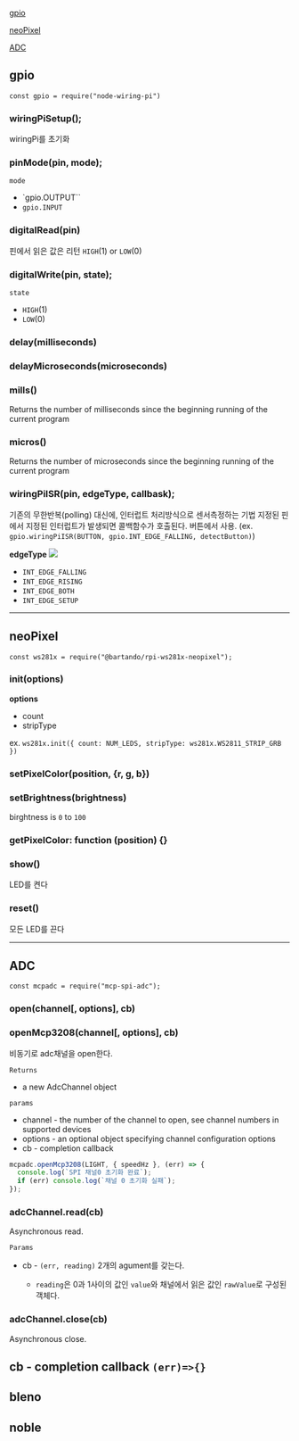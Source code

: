 [gpio](#gpio)

[neoPixel](#neoPixel)

[ADC](#ADC)

## gpio

`const gpio = require("node-wiring-pi")`

### wiringPiSetup();

wiringPi를 초기화

### pinMode(pin, mode);

`mode`

- `gpio.OUTPUT``
- `gpio.INPUT`

### digitalRead(pin)

핀에서 읽은 값은 리턴
`HIGH`(1) or `LOW`(0)

### digitalWrite(pin, state);

`state`

- `HIGH`(1)
- `LOW`(0)

### delay(milliseconds)

### delayMicroseconds(microseconds)

### mills()

Returns the number of milliseconds since the beginning running of the current program

### micros()

Returns the number of microseconds since the beginning running of the current program

### wiringPiISR(pin, edgeType, callbask);

기존의 무한반복(polling) 대신에, 인터럽트 처리방식으로 센서측정하는 기법
지정된 핀에서 지정된 인터럽트가 발생되면 콜백함수가 호출된다.
버튼에서 사용. (ex. `gpio.wiringPiISR(BUTTON, gpio.INT_EDGE_FALLING, detectButton)`)

**edgeType**
![](https://img1.daumcdn.net/thumb/R1280x0/?scode=mtistory2&fname=https%3A%2F%2Fk.kakaocdn.net%2Fdn%2FbjR7K3%2FbtqyUhhTWhW%2FwB5vlq0EKo4skQwGH80P50%2Fimg.png)

- `INT_EDGE_FALLING`
- `INT_EDGE_RISING`
- `INT_EDGE_BOTH`
- `INT_EDGE_SETUP`

---

## neoPixel

`const ws281x = require("@bartando/rpi-ws281x-neopixel");`

### init(options)

**options**

- count
- stripType

ex. `ws281x.init({ count: NUM_LEDS, stripType: ws281x.WS2811_STRIP_GRB })`

### setPixelColor(position, {r, g, b})

### setBrightness(brightness)

birghtness is `0` to `100`

### getPixelColor: function (position) {}

### show()

LED를 켠다

### reset()

모든 LED를 끈다

---

## ADC

`const mcpadc = require("mcp-spi-adc");`

### open(channel[, options], cb)

### openMcp3208(channel[, options], cb)

비동기로 adc채널을 open한다.

`Returns`

- a new AdcChannel object

`params`

- channel - the number of the channel to open, see channel numbers in supported devices
- options - an optional object specifying channel configuration options
- cb - completion callback

```js
mcpadc.openMcp3208(LIGHT, { speedHz }, (err) => {
  console.log(`SPI 채널0 초기화 완료`);
  if (err) console.log(`채널 0 초기화 실패`);
});
```

### adcChannel.read(cb)

Asynchronous read.

`Params`

- cb - `(err, reading)` 2개의 agument를 갖는다.

  - `reading`은 0과 1사이의 값인 `value`와 채널에서 읽은 값인 `rawValue`로 구성된 객체다.

### adcChannel.close(cb)

Asynchronous close.

## cb - completion callback `(err)=>{}`

## bleno

## noble
